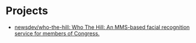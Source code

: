 # Projects

* [newsdev/who-the-hill: Who The Hill: An MMS-based facial recognition service for members of Congress.](https://github.com/newsdev/who-the-hill)

